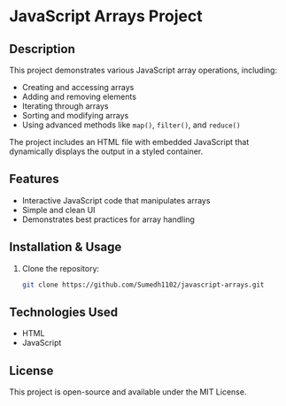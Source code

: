# JavaScript Arrays Project

## Description
This project demonstrates various JavaScript array operations, including:
- Creating and accessing arrays
- Adding and removing elements
- Iterating through arrays
- Sorting and modifying arrays
- Using advanced methods like `map()`, `filter()`, and `reduce()`

The project includes an HTML file with embedded JavaScript that dynamically displays the output in a styled container.

## Features
- Interactive JavaScript code that manipulates arrays
- Simple and clean UI
- Demonstrates best practices for array handling

## Installation & Usage
1. Clone the repository:
   ```sh
   git clone https://github.com/Sumedh1102/javascript-arrays.git
   ```

## Technologies Used
- HTML
- JavaScript

## License
This project is open-source and available under the MIT License.

